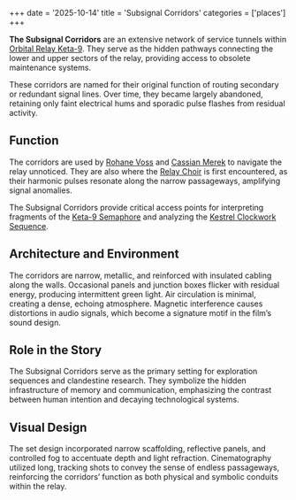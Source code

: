 +++
date = '2025-10-14'
title = 'Subsignal Corridors'
categories = ['places']
+++



**The Subsignal Corridors** are an extensive network of service tunnels within [Orbital Relay Keta-9](/places/orbital-relay-keta-9). They serve as the hidden pathways connecting the lower and upper sectors of the relay, providing access to obsolete maintenance systems.

These corridors are named for their original function of routing secondary or redundant signal lines. Over time, they became largely abandoned, retaining only faint electrical hums and sporadic pulse flashes from residual activity.

## Function

The corridors are used by [Rohane Voss](/characters/rohane-voss) and [Cassian Merek](/characters/cassian-merek) to navigate the relay unnoticed. They are also where the [Relay Choir](/characters/relay-choir) is first encountered, as their harmonic pulses resonate along the narrow passageways, amplifying signal anomalies.

The Subsignal Corridors provide critical access points for interpreting fragments of the [Keta-9 Semaphore](/characters/keta-9-semaphore-entity) and analyzing the [Kestrel Clockwork Sequence](/others/kestrel-clockwork-sequence).

## Architecture and Environment

The corridors are narrow, metallic, and reinforced with insulated cabling along the walls. Occasional panels and junction boxes flicker with residual energy, producing intermittent green light. Air circulation is minimal, creating a dense, echoing atmosphere. Magnetic interference causes distortions in audio signals, which become a signature motif in the film’s sound design.

## Role in the Story

The Subsignal Corridors serve as the primary setting for exploration sequences and clandestine research. They symbolize the hidden infrastructure of memory and communication, emphasizing the contrast between human intention and decaying technological systems.

## Visual Design

The set design incorporated narrow scaffolding, reflective panels, and controlled fog to accentuate depth and light refraction. Cinematography utilized long, tracking shots to convey the sense of endless passageways, reinforcing the corridors’ function as both physical and symbolic conduits within the relay.

